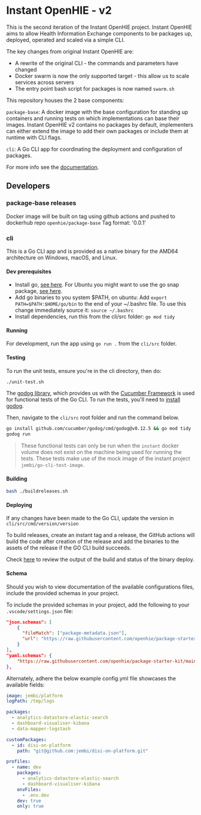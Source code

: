# Instant OpenHIE - v2

This is the second iteration of the Instant OpenHIE project. Instant OpenHIE aims to allow Health Information Exchange components to be packages up, deployed, operated and scaled via a simple CLI.

The key changes from original Instant OpenHIE are:

* A rewrite of the original CLI - the commands and parameters have changed
* Docker swarm is now the only supported target - this allow us to scale services across servers
* The entry point bash script for packages is now named `swarm.sh`

This repository houses the 2 base components:

`package-base`: A docker image with the base configuration for standing up containers and running tests on which implementations can base their images. Instant OpenHIE v2 contains no packages by default, implementers can either extend the image to add their own packages or include them at runtime with CLI flags.

`cli`: A Go CLI app for coordinating the deployment and configuration of packages.

For more info see the [documentation](https://jembi.gitbook.io/instant-v2/).

## Developers

### package-base releases

Docker image will be built on tag using github actions and pushed to dockerhub repo `openhie/package-base`
Tag format: '0.0.1'

### cli

This is a Go CLI app and is provided as a native binary for the AMD64 architecture on Windows, macOS, and Linux.

#### Dev prerequisites

* Install go, [see here](https://golang.org/doc/install). For Ubuntu you might want to use the go snap package, [see here](https://snapcraft.io/install/go/ubuntu).
* Add go binaries to you system \$PATH, on ubuntu: Add `export PATH=$PATH:$HOME/go/bin` to the end of your ~/.bashrc file. To use this change immediately source it: `source ~/.bashrc`
* Install dependencies, run this from the cli/src folder: `go mod tidy`

#### Running

For development, run the app using `go run .` from the `cli/src` folder.

#### Testing

To run the unit tests, ensure you're in the cli directory, then do:

```bash
./unit-test.sh
```

The [godog library](https://github.com/cucumber/godog), which provides us with the [Cucumber Framework](https://cucumber.io/) is used for functional tests of the Go CLI. To run the tests, you'll need to [install godog](https://github.com/cucumber/godog#install).

Then, navigate to the `cli/src` root folder and run the command below.

```bash
go install github.com/cucumber/godog/cmd/godog@v0.12.5 && go mod tidy
godog run
```

> These functional tests can only be run when the `instant` docker volume does not exist on the machine being used for running the tests. These tests make use of the mock image of the instant project `jembi/go-cli-test-image`.

#### Building

```sh
bash ./buildreleases.sh
```

#### Deploying

If any changes have been made to the Go CLI, update the version in `cli/src/cmd/version/version`

To build releases, create an instant tag and a release, the GitHub actions will build the code after creation of the release and add the binaries to the assets of the release if the GO CLI build succeeds.

Check [here](https://github.com/openhie/instant/actions/new) to review the output of the build and status of the binary deploy.

#### Schema

Should you wish to view documentation of the available configurations files, include the provided schemas in your project.

To include the provided schemas in your project, add the following to your `.vscode/settings.json` file:

```json
"json.schemas": [
    {
      "fileMatch": ["package-metadata.json"],
      "url": "https://raw.githubusercontent.com/openhie/package-starter-kit/main/schema/package-metadata.schema.json"
    }
],
"yaml.schemas": {
    "https://raw.githubusercontent.com/openhie/package-starter-kit/main/schema/config.schema.json": "config.yml"
},
```

Alternately, adhere the below example config.yml file showcases the available fields:

```yml
image: jembi/platform
logPath: /tmp/logs

packages:
  - analytics-datastore-elastic-search
  - dashboard-visualiser-kibana
  - data-mapper-logstash

customPackages:
  - id: disi-on-platform
    path: "git@github.com:jembi/disi-on-platform.git"

profiles:
  - name: dev
    packages:
      - analytics-datastore-elastic-search
      - dashboard-visualiser-kibana
    envFiles:
      - .env.dev
    dev: true
    only: true
```
